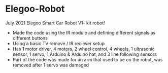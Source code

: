 # Elegoo-Robot
July 2021
Elegoo Smart Car Robot V1- kit robot!
- Made the code using the IR module and defining different signals as different buttons
- Using a basic TV remove / IR reciever setup
- Has 1 motor driver, 4 motors, 2 wheel control, 4 wheels, 1 ultrasonic sensor, 1 servo, 1 Arduino & Arduino hat, and 3 line following sensors
- Part of the code was made for an arm that used to be on the robot, was removed after 1 servo was damaged
